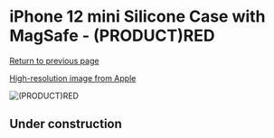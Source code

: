 # iPhone 12 mini Silicone Case with MagSafe - (PRODUCT)RED

[Return to previous page](/iphone_12)

[High-resolution image from Apple](https://store.storeimages.cdn-apple.com/8756/as-images.apple.com/is/MHKW3?wid=4500&hei=4500&fmt=png)

<div style="width: 512px"><img src="/almost_uncompressed/MHKW3.webp" alt="(PRODUCT)RED"></div>

## Under construction
